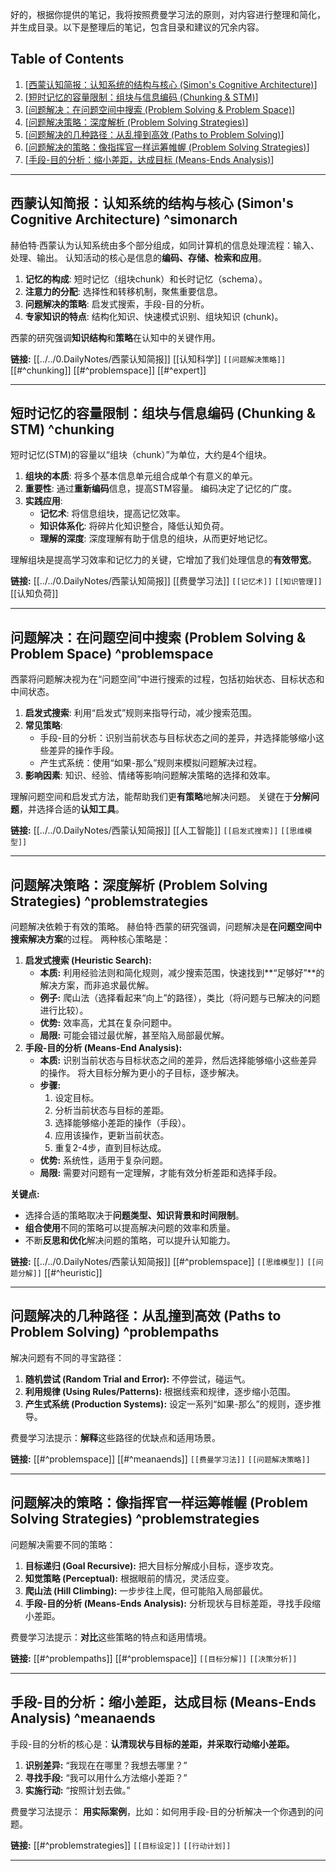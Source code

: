 好的，根据你提供的笔记，我将按照费曼学习法的原则，对内容进行整理和简化，并生成目录。以下是整理后的笔记，包含目录和建议的冗余内容。

## Table of Contents

1.  [[西蒙认知简报：认知系统的结构与核心 (Simon's Cognitive Architecture)](#simon-认知简报认知系统的结构与核心-simon's-cognitive-architecture)]
2.  [[短时记忆的容量限制：组块与信息编码 (Chunking & STM)](#短时记忆的容量限制组块与信息编码-chunking--stm)]
3.  [[问题解决：在问题空间中搜索 (Problem Solving & Problem Space)](#问题解决在问题空间中搜索-problem-solving--problem-space)]
4.  [[问题解决策略：深度解析 (Problem Solving Strategies)](#问题解决策略深度解析-problem-solving-strategies)]
5.  [[问题解决的几种路径：从乱撞到高效 (Paths to Problem Solving)](#问题解决的几种路径从乱撞到高效-paths-to-problem-solving)]
6.  [[问题解决的策略：像指挥官一样运筹帷幄 (Problem Solving Strategies)](#问题解决的策略像指挥官一样运筹帷幄-problem-solving-strategies)]
7.  [[手段-目的分析：缩小差距，达成目标 (Means-Ends Analysis)](#手段-目的分析缩小差距达成目标-means-ends-analysis)]

---

## 西蒙认知简报：认知系统的结构与核心 (Simon's Cognitive Architecture) ^simonarch

赫伯特·西蒙认为认知系统由多个部分组成，如同计算机的信息处理流程：输入、处理、输出。 认知活动的核心是信息的**编码、存储、检索和应用**。

1.  **记忆的构成**: 短时记忆（组块chunk）和长时记忆（schema）。
2.  **注意力的分配**: 选择性和转移机制，聚焦重要信息。
3.  **问题解决的策略**: 启发式搜索，手段-目的分析。
4.  **专家知识的特点**: 结构化知识、快速模式识别、组块知识 (chunk)。

西蒙的研究强调**知识结构**和**策略**在认知中的关键作用。

**链接:** [[../../0.DailyNotes/西蒙认知简报]] [[认知科学]] `[[问题解决策略]]`  [[#^chunking]] [[#^problemspace]] [[#^expert]]

---

## 短时记忆的容量限制：组块与信息编码 (Chunking & STM) ^chunking

短时记忆(STM)的容量以“组块（chunk）”为单位，大约是4个组块。

1.  **组块的本质**: 将多个基本信息单元组合成单个有意义的单元。
2.  **重要性**: 通过**重新编码**信息，提高STM容量。 编码决定了记忆的广度。
3.  **实践应用**:
    *   **记忆术**:  将信息组块，提高记忆效率。
    *   **知识体系化**: 将碎片化知识整合，降低认知负荷。
    *   **理解的深度**: 深度理解有助于信息的组块，从而更好地记忆。

理解组块是提高学习效率和记忆力的关键，它增加了我们处理信息的**有效带宽**。

**链接:** [[../../0.DailyNotes/西蒙认知简报]] [[费曼学习法]] `[[记忆术]]` `[[知识管理]]` [[认知负荷]]

---

## 问题解决：在问题空间中搜索 (Problem Solving & Problem Space) ^problemspace

西蒙将问题解决视为在“问题空间”中进行搜索的过程，包括初始状态、目标状态和中间状态。

1.  **启发式搜索**: 利用“启发式”规则来指导行动，减少搜索范围。
2.  **常见策略**:
    *   手段-目的分析：识别当前状态与目标状态之间的差异，并选择能够缩小这些差异的操作手段。
    *   产生式系统：使用“如果-那么”规则来模拟问题解决过程。
3.  **影响因素**: 知识、经验、情绪等影响问题解决策略的选择和效率。

理解问题空间和启发式方法，能帮助我们更**有策略**地解决问题。 关键在于**分解问题**，并选择合适的**认知工具**。

**链接:** [[../../0.DailyNotes/西蒙认知简报]] [[人工智能]] `[[启发式搜索]]` `[[思维模型]]`

---

## 问题解决策略：深度解析 (Problem Solving Strategies) ^problemstrategies

问题解决依赖于有效的策略。 赫伯特·西蒙的研究强调，问题解决是**在问题空间中搜索解决方案**的过程。 两种核心策略是：

1.  **启发式搜索 (Heuristic Search):**
    *   **本质:** 利用经验法则和简化规则，减少搜索范围，快速找到**“足够好”**的解决方案，而非追求最优解。
    *   **例子:** 爬山法（选择看起来“向上”的路径），类比（将问题与已解决的问题进行比较）。
    *   **优势:** 效率高，尤其在复杂问题中。
    *   **局限:** 可能会错过最优解，甚至陷入局部最优解。
2.  **手段-目的分析 (Means-End Analysis):**
    *   **本质:** 识别当前状态与目标状态之间的差异，然后选择能够缩小这些差异的操作。 将大目标分解为更小的子目标，逐步解决。
    *   **步骤:**
        1.  设定目标。
        2.  分析当前状态与目标的差距。
        3.  选择能够缩小差距的操作（手段）。
        4.  应用该操作，更新当前状态。
        5.  重复2-4步，直到目标达成。
    *   **优势:** 系统性，适用于复杂问题。
    *   **局限:** 需要对问题有一定理解，才能有效分析差距和选择手段。

**关键点:**

*   选择合适的策略取决于**问题类型、知识背景和时间限制**。
*   **组合使用**不同的策略可以提高解决问题的效率和质量。
*   不断**反思和优化**解决问题的策略，可以提升认知能力。

**链接:** [[../../0.DailyNotes/西蒙认知简报]] [[#^problemspace]] `[[思维模型]]` `[[问题分解]]` [[#^heuristic]]

---

## 问题解决的几种路径：从乱撞到高效 (Paths to Problem Solving) ^problempaths

解决问题有不同的寻宝路径：

1.  **随机尝试 (Random Trial and Error):**  不停尝试，碰运气。
2.  **利用规律 (Using Rules/Patterns):**  根据线索和规律，逐步缩小范围。
3.  **产生式系统 (Production Systems):** 设定一系列“如果-那么”的规则，逐步推导。

费曼学习法提示：**解释**这些路径的优缺点和适用场景。

**链接:** [[#^problemspace]] [[#^meanaends]] `[[费曼学习法]]` `[[问题解决策略]]`

---

## 问题解决的策略：像指挥官一样运筹帷幄 (Problem Solving Strategies) ^problemstrategies

问题解决需要不同的策略：

1.  **目标递归 (Goal Recursive):** 把大目标分解成小目标，逐步攻克。
2.  **知觉策略 (Perceptual):**  根据眼前的情况，灵活应变。
3.  **爬山法 (Hill Climbing):**  一步步往上爬，但可能陷入局部最优。
4.  **手段-目的分析 (Means-Ends Analysis):**  分析现状与目标差距，寻找手段缩小差距。

费曼学习法提示：**对比**这些策略的特点和适用情境。

**链接:** [[#^problempaths]] [[#^problemspace]] `[[目标分解]]` `[[决策分析]]`

---

## 手段-目的分析：缩小差距，达成目标 (Means-Ends Analysis) ^meanaends

手段-目的分析的核心是：**认清现状与目标的差距，并采取行动缩小差距。**

1.  **识别差异:**  “我现在在哪里？我想去哪里？”
2.  **寻找手段:**  “我可以用什么方法缩小差距？”
3.  **实施行动:**  “按照计划去做。”

费曼学习法提示： **用实际案例**，比如：如何用手段-目的分析解决一个你遇到的问题。

**链接:** [[#^problemstrategies]] `[[目标设定]]` `[[行动计划]]`

---
